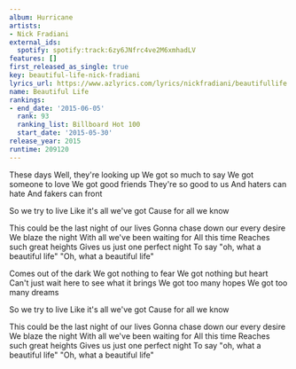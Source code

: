 ```yaml
---
album: Hurricane
artists:
- Nick Fradiani
external_ids:
  spotify: spotify:track:6zy6JNfrc4ve2M6xmhadLV
features: []
first_released_as_single: true
key: beautiful-life-nick-fradiani
lyrics_url: https://www.azlyrics.com/lyrics/nickfradiani/beautifullife.html
name: Beautiful Life
rankings:
- end_date: '2015-06-05'
  rank: 93
  ranking_list: Billboard Hot 100
  start_date: '2015-05-30'
release_year: 2015
runtime: 209120
---
```

These days
Well, they're looking up
We got so much to say
We got someone to love
We got good friends
They're so good to us
And haters can hate
And fakers can front

So we try to live
Like it's all we've got
Cause for all we know

This could be the last night of our lives
Gonna chase down our every desire
We blaze the night
With all we've been waiting for
All this time
Reaches such great heights
Gives us just one perfect night
To say "oh, what a beautiful life"
"Oh, what a beautiful life"

Comes out of the dark
We got nothing to fear
We got nothing but heart
Can't just wait here to see what it brings
We got too many hopes
We got too many dreams

So we try to live
Like it's all we've got
Cause for all we know

This could be the last night of our lives
Gonna chase down our every desire
We blaze the night
With all we've been waiting for
All this time
Reaches such great heights
Gives us just one perfect night
To say "oh, what a beautiful life"
"Oh, what a beautiful life"
